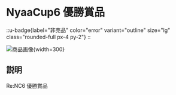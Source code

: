 # NyaaCup6 優勝賞品

::u-badge{label="非売品" color="error" variant="outline" size="lg" class="rounded-full px-4 py-2"}
::

![商品画像](/graphics/item_reward_nyaacup6.png){width=300}

## 説明

Re:NC6 優勝賞品
